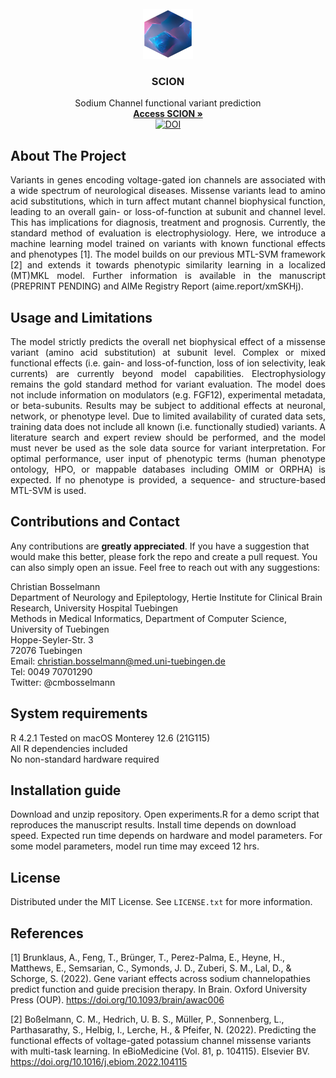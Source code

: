 <!-- PROJECT LOGO -->
<br />
<div align="center">
  <a href="https://github.com/christianbosselmann/SCION">
    <img src="app/www/logo.png" alt="Logo" width="80" height="80">
  </a>

  <h3 align="center">SCION</h3>

  <p align="center">
    Sodium Channel functional variant prediction
    <br />
    <a href="https://cbosselmann.shinyapps.io/SCION/"><strong>Access SCION »</strong></a>
    <br />
    <a href="https://zenodo.org/badge/latestdoi/456948821"><img src="https://zenodo.org/badge/456948821.svg" alt="DOI"></a>
    <br />
  </p>
</div>

<!-- ABOUT THE PROJECT -->
## About The Project
  
<p align="justify">Variants in genes encoding voltage-gated ion channels are associated with a wide spectrum of neurological diseases. Missense variants lead to amino acid substitutions, which in turn affect mutant channel biophysical function, leading to an overall gain- or loss-of-function at subunit and channel level. This has implications for diagnosis, treatment and prognosis. Currently, the standard method of evaluation is electrophysiology. Here, we introduce a machine learning model trained on variants with known functional effects and phenotypes [1]. The model builds on our previous MTL-SVM framework [2] and extends it towards phenotypic similarity learning in a localized (MT)MKL model. Further information is available in the manuscript (PREPRINT PENDING) and AIMe Registry Report (aime.report/xmSKHj).</p>
  
<!-- USAGE EXAMPLES -->
## Usage and Limitations

<p align="justify">The model strictly predicts the overall net biophysical effect of a missense variant (amino acid substitution) at subunit level. Complex or mixed functional effects (i.e. gain- and loss-of-function, loss of ion selectivity, leak currents) are currently beyond model capabilities. Electrophysiology remains the gold standard method for variant evaluation. The model does not include information on modulators (e.g. FGF12), experimental metadata, or beta-subunits. Results may be subject to additional effects at neuronal, network, or phenotype level. Due to limited availability of curated data sets, training data does not include all known (i.e. functionally studied) variants. A literature search and expert review should be performed, and the model must never be used as the sole data source for variant interpretation. For optimal performance, user input of phenotypic terms (human phenotype ontology, HPO, or mappable databases including OMIM or ORPHA) is expected. If no phenotype is provided, a sequence- and structure-based MTL-SVM is used.</p>

<!-- CONTRIBUTING -->
## Contributions and Contact

Any contributions are **greatly appreciated**. If you have a suggestion that would make this better, please fork the repo and create a pull request. You can also simply open an issue. Feel free to reach out with any suggestions:

Christian Bosselmann<br />
Department of Neurology and Epileptology, Hertie Institute for Clinical Brain Research, University Hospital Tuebingen<br />
Methods in Medical Informatics, Department of Computer Science, University of Tuebingen<br />
Hoppe-Seyler-Str. 3<br />
72076 Tuebingen<br />
Email: christian.bosselmann@med.uni-tuebingen.de<br />
Tel: 0049 70701290<br />
Twitter: @cmbosselmann<br />

<!-- SYS REQ -->
## System requirements

R 4.2.1
Tested on macOS Monterey 12.6 (21G115)<br />
All R dependencies included<br />
No non-standard hardware required<br />

<!-- INSTALL -->
## Installation guide

Download and unzip repository. Open experiments.R for a demo script that reproduces the manuscript results. Install time depends on download speed. Expected run time depends on hardware and model parameters. For some model parameters, model run time may exceed 12 hrs.

<!-- LICENSE -->
## License

Distributed under the MIT License. See `LICENSE.txt` for more information.

<!-- REFERENCES -->
## References

<a id="1">[1]</a>
Brunklaus, A., Feng, T., Brünger, T., Perez-Palma, E., Heyne, H., Matthews, E., Semsarian, C., Symonds, J. D., Zuberi, S. M., Lal, D., & Schorge, S. (2022). Gene variant effects across sodium channelopathies predict function and guide precision therapy. In Brain. Oxford University Press (OUP). https://doi.org/10.1093/brain/awac006

<a id="2">[2]</a>
Boßelmann, C. M., Hedrich, U. B. S., Müller, P., Sonnenberg, L., Parthasarathy, S., Helbig, I., Lerche, H., & Pfeifer, N. (2022). Predicting the functional effects of voltage-gated potassium channel missense variants with multi-task learning. In eBioMedicine (Vol. 81, p. 104115). Elsevier BV. https://doi.org/10.1016/j.ebiom.2022.104115
